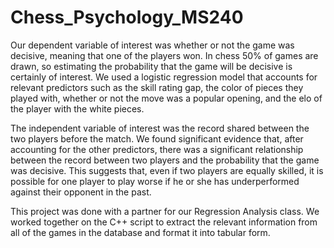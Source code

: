# Chess_Psychology_MS240
Our dependent variable of interest was whether or not the game was decisive, meaning that one of the players won. In chess 50% of games are drawn, so estimating the probability that the game will be decisive is certainly of interest. We used a logistic regression model that accounts for relevant predictors such as the skill rating gap, the color of pieces they played with, whether or not the move was a popular opening, and the elo of the player with the white pieces.

The independent variable of interest was the record shared between the two players before the match. We found significant evidence that, after accounting for the other predictors, there was a significant relationship between the record between two players and the probability that the game was decisive. This suggests that, even if two players are equally skilled, it is possible for one player to play worse if he or she has underperformed against their opponent in the past.

This project was done with a partner for our Regression Analysis class. We worked together on the C++ script to extract the relevant information from all of the games in the database and format it into tabular form.
